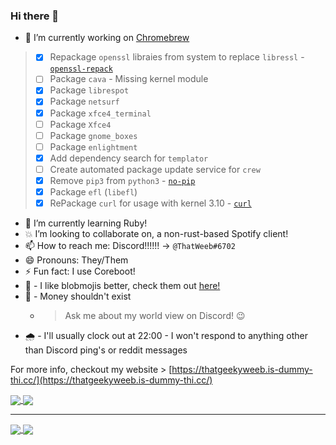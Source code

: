 ### Hi there 👋

- 🔭 I’m currently working on [Chromebrew](https://github.com/skycocker/chromebrew/)
> - [x] Repackage `openssl` libraies from system to replace `libressl` - [`openssl-repack`](https://github.com/ThatGeekyWeeb/chromebrew/tree/openssl-repack)
> - [ ] Package `cava` - Missing kernel module
> - [x] Package `librespot`
> - [x] Package `netsurf`
> - [x] Package `xfce4_terminal`
> - [ ] Package `Xfce4`
> - [ ] Package `gnome_boxes`
> - [ ] Package `enlightment`
> - [x] Add dependency search for `templator`
> - [ ] Create automated package update service for `crew`
> - [x] Remove `pip3` from `python3` - [`no-pip`](https://github.com/ThatGeekyWeeb/chromebrew/tree/no-pip)
> - [x] Package `efl` (`libefl`)
> - [x] RePackage `curl` for usage with kernel 3.10 - [`curl`](https://github.com/ThatGeekyWeeb/chromebrew/blob/openssl-repack/packages/curl.rb)

- 🌱 I’m currently learning Ruby!
- :collision: I’m looking to collaborate on, a non-rust-based Spotify client!
- 📫 How to reach me: Discord!!!!!! -> `@ThatWeeb#6702`
- 😄 Pronouns: They/Them
- ⚡ Fun fact: I use Coreboot!
- :bookmark: - I like blobmojis better, check them out [here!](https://github.com/C1710/blobmoji)
- :thinking: - Money shouldn't exist
  - > Ask me about my world view on Discord! :wink:
- :cloud_with_rain: - I'll usually clock out at 22:00 - I won't respond to anything other than Discord ping's or reddit messages

For more info, checkout my website > [https://thatgeekyweeb.is-dummy-thi.cc/](https://thatgeekyweeb.is-dummy-thi.cc/)


<a href="https://github.com/skycocker/ThatGeekyWeeb/">
<img align="center" src="https://github-readme-stats.vercel.app/api?username=ThatGeekyWeeb&bg_color=100,ffccfd,f593ba&layout=compact&theme=dracula&text_color=69d7a5">
</a>
<a href="https://github.com/ThatGeekyWeeb">
<img align="center" src="https://github-readme-stats.vercel.app/api/top-langs/?username=ThatGeekyWeeb&layout=compact&bg_color=100,ffccfd,f593ba&theme=dracula&text_color=69d7a5">
</a>

***

<a href="https://github.com/skycocker/chromebrew/">
<img align="center" src="https://github-readme-stats.vercel.app/api/pin/?username=skycocker&repo=Chromebrew&bg_color=100,ffccfd,f593ba&layout=compact&theme=dracula&text_color=9cfff2">
</a>
<a href="https://github.com/C1710/blobmoji">
<img align="center" src="https://github-readme-stats.vercel.app/api/pin/?username=C1710&repo=blobmoji&bg_color=100,ffccfd,f593ba&layout=compact&theme=dracula&text_color=9cfff2">
</a>
